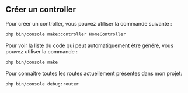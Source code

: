 ## Créer un controller 
Pour créer un controller, vous pouvez utiliser la commande suivante :
```bash
php bin/console make:controller HomeController
```
Pour voir la liste du code qui peut automatiquement être généré, vous pouvez utiliser la commande :
```bash
php bin/console make
```

Pour connaitre toutes les routes actuellement présentes dans mon projet: 
```bash
php bin/console debug:router
```
